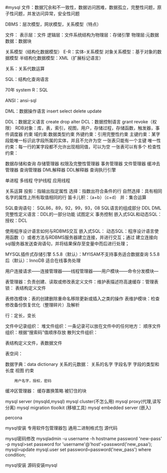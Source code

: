#mysql
文件：数据冗余和不一致性，数据访问困难，数据孤立，完整性问题，原子性问题，并发访问异常，安全性问题

DBMS：层次模型，网状模型，关系模型（特点）

文件：
表示层：文件
逻辑层：文件系统结构为物理层：存储引擎
物理层:元数据 数据：数据块

关系模型（结构化数据模型）
E-R：实体-关系模型
对象关系模型：基于对象的数据模型
半结构化数据模型：XML（扩展标记语言）

关系：关系代数运算

SQL：结构化查询语言


70年
system R：SQL

ANSI：ansi-sql

DML：数据操作语言
	insert select delete update

DDL：数据定义语言
	create drop alter
DCL：数据控制语言
	grant revoke（权限）
RDB对象：库，表，索引，视图，用户，存储过程，存储函数，触发器，事件调度器
	约束
		域约束:数据类型约束
		外键约束：引用完整性约束
		主键约束：某字段能唯一标识此字段所属的实体，并且不允许为空
			一张表只能有一个主键
		唯一性约束：每一行的某字段都不允许出现相同值，可以为空
			一张表可以有多个
		检查性约束：


数据存储和查询
存储管理器
	权限及完整性管理器
	事务管理器
	文件管理器
	缓冲去管理器
查询管理器
	DML解释器
	DDL解释器
	查询执行引擎

单进程
	多线程
		守护线程
		应用线程
		
关系运算
投影：指输出指定属性
选择：指数出符合条件的行
自然选择：具有相同名字的属性上所有取值相同的行
笛卡儿积：（a+b）（c+d）
并：集合运算


SQL查询语句：
 SQL86，89，92，99，93，08
SQL语言的组成部分
 DDL
 DML
 完整性定义语言：DDL的一部分功能
 试图定义
 事务控制
 嵌入式SQL和动态SQL：
 授权：DCL

使用程序设计语言如何与RDBMS交互
 嵌入式SQL：
 动态SQL：程序设计语言使用函数（）或者方法与RDBMS服务器建立连接，并进行交互；通过
建立连接向sql服务器发送查询语句，并将结果保存至变量中而后进行处理；

MYSQL插件式存储引擎
5.5.8（默认）：MYISAM不支持事务适合数据查询
5.5.8后（默认）：InnoDB 适合在线事务处理

用户连接请求——连接管理器——线程管理器——用户模块——命令分发模块—

表管理器：负责创建、读取或修改表定义文件：维护表描述符高速缓存：管理表锁：
	表结构定义文件

表修改模块：表的创建删除重命名移除更新或插入之类的操作
表维护模块：检查修改备份恢复优化（整理碎片）及解析

行：定长，变长

文件中记录组织：
	堆文件组织：一条记录可以放在文件中的任何地方：
	顺序文件组织：根据“搜索码”值顺序存放
	散列文件组织：

表结构定义文件，表数据文件

表空间：

数据字典：data dictionary 
	关系的元数据：
		关系的名字
		字段名字
		字段的类型和长度
		视图
		约束

		用户名字，授权，密码
		
缓冲区管理器：
	缓存置换策略
	被钉住的块		

mysql server (mysqld,mysql)
mysql cluster(不怎么用)
mysql proxy(代理,读写分离)
mysql migration tloolkit (移植工具)
mysql embedded server (嵌入)

percona

mysql安装
专用软件包管理器包
通用二进制格式包
源代码

mysql密码修改
mysqladmin -u username -h hostname password 'new-pass' -p
mysql>set password for 'username'@'host'=password('new_psaa');
mysql>update mysql.user set password=password('new_pass') where condition;

mysql安装
源码安装mysql

























